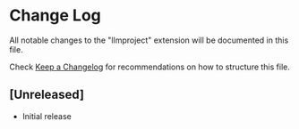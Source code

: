 # Change Log

All notable changes to the "llmproject" extension will be documented in this file.

Check [Keep a Changelog](http://keepachangelog.com/) for recommendations on how to structure this file.

## [Unreleased]

- Initial release